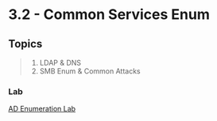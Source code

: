 # 3.2 - Common Services Enum

## Topics

> 1. LDAP & DNS
> 2. SMB Enum & Common Attacks

### Lab

[AD Enumeration Lab](https://dev-angelist.gitbook.io/writeups-and-walkthroughs/homemade-labs/active-directory/ad-enumeration)
